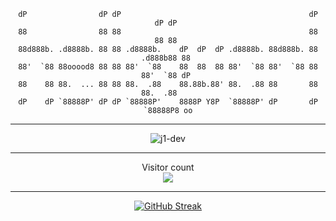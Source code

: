 <div align="center">
  
```
dP                dP dP                                          dP       dP dP 
88                88 88                                          88       88 88 
88d888b. .d8888b. 88 88 .d8888b.    dP  dP  dP .d8888b. 88d888b. 88 .d888b88 88 
88'  `88 88ooood8 88 88 88'  `88    88  88  88 88'  `88 88'  `88 88 88'  `88 dP 
88    88 88.  ... 88 88 88.  .88    88.88b.88' 88.  .88 88       88 88.  .88    
dP    dP `88888P' dP dP `88888P'    8888P Y8P  `88888P' dP       dP `88888P8 oo
```                                                      

 
  <hr/>
  <p align="center" > <img src="https://github-readme-stats.vercel.app/api?username=j1-dev&show_icons=true&theme=chartreuse-dark" alt="j1-dev" />
  <hr/>
  <p align="center">
    Visitor count<br>
    <img src="https://profile-counter.glitch.me/j1-dev/count.svg" />
  </p>

  <hr/>
  
  [![GitHub Streak](https://streak-stats.demolab.com?user=j1-dev&theme=hacker&hide_border=true&border_radius=43.6&mode=weekly&exclude_days=Sun%2CSat&fire=EB0000)](https://git.io/streak-stats)

</div> 


<!--
**j1-dev/j1-dev** is a ✨ _special_ ✨ repository because its `README.md` (this file) appears on your GitHub profile.

Here are some ideas to get you started:

- 🔭 I’m currently working on ...
- 🌱 I’m currently learning ...
- 👯 I’m looking to collaborate on ...
- 🤔 I’m looking for help with ...
- 💬 Ask me about ...
- 📫 How to reach me: ...
- 😄 Pronouns: ...
- ⚡ Fun fact: ...
-->
